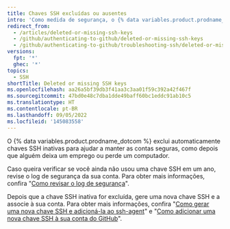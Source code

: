 ```yaml
---
title: Chaves SSH excluídas ou ausentes
intro: 'Como medida de segurança, o {% data variables.product.prodname_dotcom %} exclui automaticamente chaves SSH que não tenham sido usadas em um ano.'
redirect_from:
  - /articles/deleted-or-missing-ssh-keys
  - /github/authenticating-to-github/deleted-or-missing-ssh-keys
  - /github/authenticating-to-github/troubleshooting-ssh/deleted-or-missing-ssh-keys
versions:
  fpt: '*'
  ghec: '*'
topics:
  - SSH
shortTitle: Deleted or missing SSH keys
ms.openlocfilehash: aa26a5bf39db3f41aa3c3aa01f59c392a42f467f
ms.sourcegitcommit: 47bd0e48c7dba1dde49baff60bc1eddc91ab10c5
ms.translationtype: HT
ms.contentlocale: pt-BR
ms.lasthandoff: 09/05/2022
ms.locfileid: '145083558'
---
```

O {% data variables.product.prodname_dotcom %} exclui automaticamente chaves SSH inativas para ajudar a manter as contas seguras, como depois que alguém deixa um emprego ou perde um computador.

Caso queira verificar se você ainda não usou uma chave SSH em um ano, revise o log de segurança da sua conta. Para obter mais informações, confira "[Como revisar o log de segurança](/articles/reviewing-your-security-log/)".

Depois que a chave SSH inativa for excluída, gere uma nova chave SSH e a associe à sua conta. Para obter mais informações, confira "[Como gerar uma nova chave SSH e adicioná-la ao ssh-agent](/articles/generating-a-new-ssh-key-and-adding-it-to-the-ssh-agent/)" e "[Como adicionar uma nova chave SSH à sua conta do GitHub](/articles/adding-a-new-ssh-key-to-your-github-account/)".
